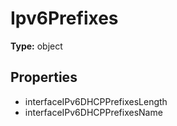 # Ipv6Prefixes


**Type:** object

## Properties
* interfaceIPv6DHCPPrefixesLength
* interfaceIPv6DHCPPrefixesName
